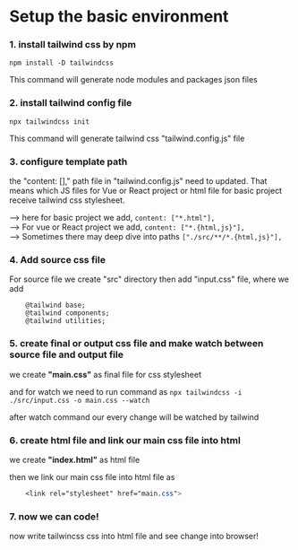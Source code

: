 # Setup the basic environment

### 1. install tailwind css by npm 
<code>npm install -D tailwindcss</code>

This command will generate node modules and packages json files

### 2. install tailwind config file
<code>npx tailwindcss init</code>

This command will generate tailwind css "tailwind.config.js" file

### 3. configure template path
the "content: []," path file in "tailwind.config.js" need to updated. That means which JS files for Vue or React project or html file for basic project receive tailwind css stylesheet.

--> here for basic project we add, ```content: ["*.html"],``` <br/>
--> For vue or React project we add, ```content: ["*.{html,js}"],``` <br/>
--> Sometimes there may deep dive into paths ```["./src/**/*.{html,js}"],``` <br/>

### 4. Add source css file 
For source file we create "src" directory then add "input.css" file, where we add 


```
    @tailwind base;  
    @tailwind components;  
    @tailwind utilities;
```

### 5. create final or output css file and make watch between source file and output file

we create **"main.css"** as final file for css stylesheet

and for watch we need to run command as <code>npx tailwindcss -i ./src/input.css -o main.css --watch</code>

after watch command our every change will be watched by tailwind

### 6. create html file and link our main css file into html 

we create **"index.html"** as html file

then we link our main css file into html file as 
```css
    <link rel="stylesheet" href="main.css">
```

### 7. now we can code! 
now write tailwincss css into html file and see change into browser! 
